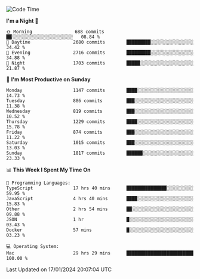 <!--START_SECTION:waka-->
![Code Time](http://img.shields.io/badge/Code%20Time-3%2C541%20hrs%2022%20mins-blue)

**I'm a Night 🦉** 

```text
🌞 Morning                688 commits         ██░░░░░░░░░░░░░░░░░░░░░░░   08.84 % 
🌆 Daytime                2680 commits        █████████░░░░░░░░░░░░░░░░   34.42 % 
🌃 Evening                2716 commits        █████████░░░░░░░░░░░░░░░░   34.88 % 
🌙 Night                  1703 commits        █████░░░░░░░░░░░░░░░░░░░░   21.87 % 
```
📅 **I'm Most Productive on Sunday** 

```text
Monday                   1147 commits        ████░░░░░░░░░░░░░░░░░░░░░   14.73 % 
Tuesday                  886 commits         ███░░░░░░░░░░░░░░░░░░░░░░   11.38 % 
Wednesday                819 commits         ███░░░░░░░░░░░░░░░░░░░░░░   10.52 % 
Thursday                 1229 commits        ████░░░░░░░░░░░░░░░░░░░░░   15.78 % 
Friday                   874 commits         ███░░░░░░░░░░░░░░░░░░░░░░   11.22 % 
Saturday                 1015 commits        ███░░░░░░░░░░░░░░░░░░░░░░   13.03 % 
Sunday                   1817 commits        ██████░░░░░░░░░░░░░░░░░░░   23.33 % 
```


📊 **This Week I Spent My Time On** 

```text
💬 Programming Languages: 
TypeScript               17 hrs 40 mins      ███████████████░░░░░░░░░░   59.95 % 
JavaScript               4 hrs 40 mins       ████░░░░░░░░░░░░░░░░░░░░░   15.83 % 
Other                    2 hrs 54 mins       ██░░░░░░░░░░░░░░░░░░░░░░░   09.88 % 
JSON                     1 hr                █░░░░░░░░░░░░░░░░░░░░░░░░   03.43 % 
Docker                   57 mins             █░░░░░░░░░░░░░░░░░░░░░░░░   03.23 % 

💻 Operating System: 
Mac                      29 hrs 29 mins      █████████████████████████   100.00 % 
```


 Last Updated on 17/01/2024 20:07:04 UTC
<!--END_SECTION:waka-->
